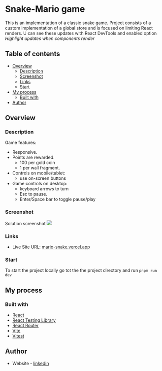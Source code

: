# Snake-Mario game

This is an implementation of a classic snake game.
Project consists of a custom implementation of a global store and is focused on limiting React renders.
U can see these updates with React DevTools and enabled option _Highlight updates when components render_

## Table of contents

- [Overview](#overview)
  - [Description](#description)
  - [Screenshot](#screenshot)
  - [Links](#links)
  - [Start](#start)
- [My process](#my-process)
  - [Built with](#built-with)
- [Author](#author)

## Overview

### Description

Game features:

- Responsive.
- Points are rewarded:
  - 100 per gold coin
  - 1 per wall fragment.
- Controls on mobile/tablet:
  - use on-screen buttons
- Game controls on desktop:
  - keyboard arrows to turn
  - Esc to pause.
  - Enter/Space bar to toggle pause/play

### Screenshot

Solution screenshot
![](src/preview/preview.png)

### Links

- Live Site URL: [mario-snake.vercel.app](https://mario-snake.vercel.app/)

### Start

To start the project locally go tot the the project directory and run `pnpm run dev`

## My process

### Built with

- [React](https://reactjs.org/)
- [React Testing Library](https://testing-library.com/docs/)
- [React Router](https://reactrouter.com/en/main)
- [Vite](https://vitejs.dev/)
- [Vitest](https://vitest.dev/)

## Author

- Website - [linkedin](https://www.linkedin.com/in/artur-jedrzejczak/)
